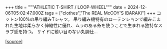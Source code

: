 +++
title = """ATHLETIC T-SHIRT / LOOP-WHEEL"""
date = 2024-12-06T05:02:47.000Z
tags = ["clothes","The REAL McCOY'S IBARAKI"]
+++
コットン100%の吊り編みTシャツ。 吊り編み機特有のローテンションで編みこまれた生地は柔らかく伸縮性に優れ、ムラのある糸を使うことで生まれる独特なスラブ感を持つ。 サイドに縫い目のない丸胴仕...

[[source]](https://the-realmccoys.ocnk.net/product/1023)
